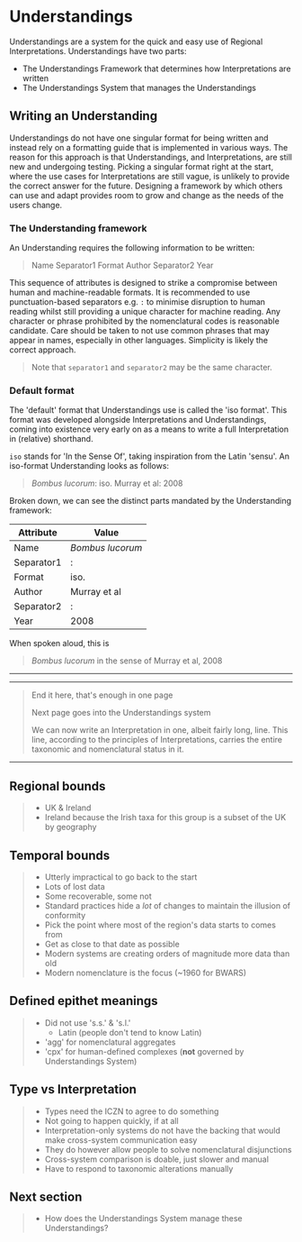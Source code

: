 # Understandings
Understandings are a system for the quick and easy use of Regional Interpretations. Understandings have two parts:

- The Understandings Framework that determines how Interpretations are written
- The Understandings System that manages the Understandings

## Writing an Understanding
Understandings do not have one singular format for being written and instead rely on a formatting guide that is implemented in various ways. The reason for this approach is that Understandings, and Interpretations, are still new and undergoing testing. Picking a singular format right at the start, where the use cases for Interpretations are still vague, is unlikely to provide the correct answer for the future. Designing a framework by which others can use and adapt provides room to grow and change as the needs of the users change.

### The Understanding framework
An Understanding requires the following information to be written:

> Name Separator1 Format Author Separator2 Year

This sequence of attributes is designed to strike a compromise between human and machine-readable formats. It is recommended to use punctuation-based separators e.g. `:` to minimise disruption to human reading whilst still providing a unique character for machine reading. Any character or phrase prohibited by the nomenclatural codes is reasonable candidate. Care should be taken to not use common phrases that may appear in names, especially in other languages. Simplicity is likely the correct approach.

> Note that `separator1` and `separator2` may be the same character.

### Default format
The 'default' format that Understandings use is called the 'iso format'. This format was developed alongside Interpretations and Understandings, coming into existence very early on as a means to write a full Interpretation in (relative) shorthand.

`iso` stands for 'In the Sense Of', taking inspiration from the Latin 'sensu'. An iso-format Understanding looks as follows:

> *Bombus lucorum*: iso. Murray et al: 2008

Broken down, we can see the distinct parts mandated by the Understanding framework:

|Attribute|Value|
|---|--|
|Name|*Bombus lucorum*|
|Separator1|:|
|Format|iso.|
|Author|Murray et al|
|Separator2|:|
|Year|2008|

When spoken aloud, this is

> *Bombus lucorum* in the sense of Murray et al, 2008

---
---

> End it here, that's enough in one page
>
> Next page goes into the Understandings system
>
> We can now write an Interpretation in one, albeit fairly long, line. This line, according to the principles of Interpretations, carries the entire taxonomic and nomenclatural status in it. 
---


## Regional bounds
> - UK & Ireland
> - Ireland because the Irish taxa for this group is a subset of the UK by geography

## Temporal bounds
> - Utterly impractical to go back to the start
> - Lots of lost data
> - Some recoverable, some not
> - Standard practices hide a *lot* of changes to maintain the illusion of conformity
> - Pick the point where most of the region's data starts to comes from
> - Get as close to that date as possible
> - Modern systems are creating orders of magnitude more data than old
> - Modern nomenclature is the focus (~1960 for BWARS)

## Defined epithet meanings
> - Did not use 's.s.' & 's.l.'
>   - Latin (people don't tend to know Latin)
> - 'agg' for nomenclatural aggregates
> - 'cpx' for human-defined complexes (**not** governed by Understandings System)

## Type vs Interpretation
> - Types need the ICZN to agree to do something
> - Not going to happen quickly, if at all
> - Interpretation-only systems do not have the backing that would make cross-system communication easy
> - They do however allow people to solve nomenclatural disjunctions
> - Cross-system comparison is doable, just slower and manual
> - Have to respond to taxonomic alterations manually

## Next section
> - How does the Understandings System manage these Understandings?
